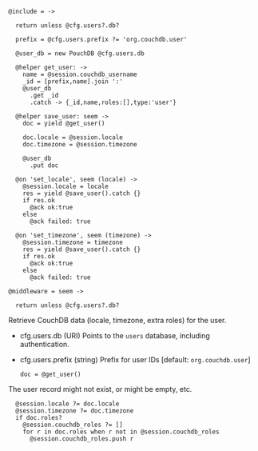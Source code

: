    @include = ->

      return unless @cfg.users?.db?

      prefix = @cfg.users.prefix ?= 'org.couchdb.user'

      @user_db = new PouchDB @cfg.users.db

      @helper get_user: ->
        name = @session.couchdb_username
        _id = [prefix,name].join ':'
        @user_db
          .get _id
          .catch -> {_id,name,roles:[],type:'user'}

      @helper save_user: seem ->
        doc = yield @get_user()

        doc.locale = @session.locale
        doc.timezone = @session.timezone

        @user_db
          .put doc

      @on 'set_locale', seem (locale) ->
        @session.locale = locale
        res = yield @save_user().catch {}
        if res.ok
          @ack ok:true
        else
          @ack failed: true

      @on 'set_timezone', seem (timezone) ->
        @session.timezone = timezone
        res = yield @save_user().catch {}
        if res.ok
          @ack ok:true
        else
          @ack failed: true

    @middleware = seem ->

      return unless @cfg.users?.db?

Retrieve CouchDB data (locale, timezone, extra roles) for the user.

* cfg.users.db (URI) Points to the `users` database, including authentication.
* cfg.users.prefix (string) Prefix for user IDs [default: `org.couchdb.user`]

      doc = @get_user()

The user record might not exist, or might be empty, etc.

      @session.locale ?= doc.locale
      @session.timezone ?= doc.timezone
      if doc.roles?
        @session.couchdb_roles ?= []
        for r in doc.roles when r not in @session.couchdb_roles
          @session.couchdb_roles.push r

